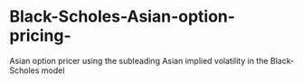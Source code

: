 # Black-Scholes-Asian-option-pricing-
Asian option pricer using the subleading Asian implied volatility in the Black-Scholes model
